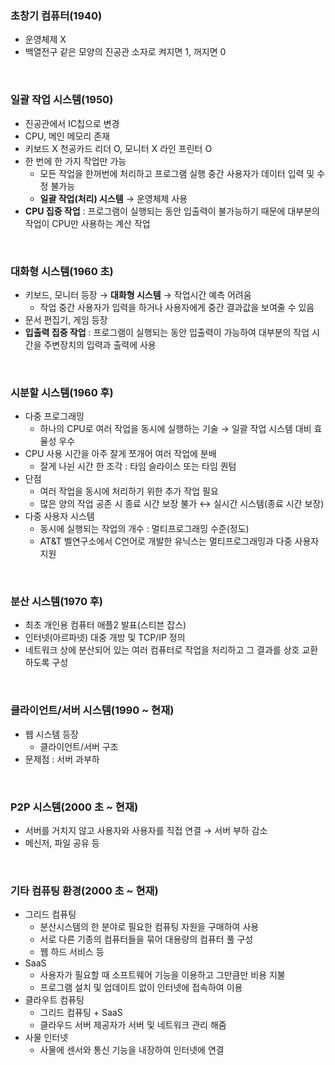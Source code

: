 ### 초창기 컴퓨터(1940)
+ 운영체제 X
+ 백열전구 같은 모양의 진공관 소자로 켜지면 1, 꺼지면 0

<br>

### 일괄 작업 시스템(1950)
+ 진공관에서 IC칩으로 변경
+ CPU, 메인 메모리 존재
+ 키보드 X 천공카드 리더 O, 모니터 X 라인 프린터 O
+ 한 번에 한 가지 작업만 가능
  + 모든 작업을 한꺼번에 처리하고 프로그램 실행 중간 사용자가 데이터 입력 및 수정 불가능
  + **일괄 작업(처리) 시스템** → 운영체제 사용
+ **CPU 집중 작업** : 프로그램이 실행되는 동안 입출력이 불가능하기 때문에 대부분의 작업이 CPU만 사용하는 계산 작업

<br>

### 대화형 시스템(1960 초)
+ 키보드, 모니터 등장 → **대화형 시스템** → 작업시간 예측 어려움
  + 작업 중간 사용자가 입력을 하거나 사용자에게 중간 결과값을 보여줄 수 있음
+ 문서 편집기, 게임 등장
+ **입출력 집중 작업** : 프로그램이 실행되는 동안 입출력이 가능하여 대부분의 작업 시간을 주변장치의 입력과 출력에 사용

<br>

### 시분할 시스템(1960 후)
+ 다중 프로그래밍
  + 하나의 CPU로 여러 작업을 동시에 실행하는 기술 → 일괄 작업 시스템 대비 효율성 우수
+ CPU 사용 시간을 아주 잘게 쪼개어 여러 작업에 분배
  + 잘게 나뉜 시간 한 조각 : 타임 슬라이스 또는 타임 퀀텀
+ 단점
  + 여러 작업을 동시에 처리하기 위한 추가 작업 필요
  + 많은 양의 작업 공존 시 종료 시간 보장 불가 ↔ 실시간 시스템(종료 시간 보장)
+ 다중 사용자 시스템
  + 동시에 실행되는 작업의 개수 : 멀티프로그래밍 수준(정도)
  + AT&T 벨연구소에서 C언어로 개발한 유닉스는 멀티프로그래밍과 다중 사용자 지원

<br>

### 분산 시스템(1970 후)
+ 최초 개인용 컴퓨터 애플2 발표(스티븐 잡스)
+ 인터넷(아르파넷) 대중 개방 및 TCP/IP 정의
+ 네트워크 상에 분산되어 있는 여러 컴퓨터로 작업을 처리하고 그 결과를 상호 교환하도록 구성

<br>

### 클라이언트/서버 시스템(1990 ~ 현재)
+ 웹 시스템 등장
  + 클라이언트/서버 구조
+ 문제점 : 서버 과부하

<br>

### P2P 시스템(2000 초 ~ 현재)
+ 서버를 거치지 않고 사용자와 사용자를 직접 연결 → 서버 부하 감소
+ 메신저, 파일 공유 등

<br>

### 기타 컴퓨팅 환경(2000 초 ~ 현재)
+ 그리드 컴퓨팅
  + 분산시스템의 한 분야로 필요한 컴퓨팅 자원을 구매하여 사용
  + 서로 다른 기종의 컴퓨터들을 묶어 대용량의 컴퓨터 풀 구성
  + 웹 하드 서비스 등
+ SaaS 
  + 사용자가 필요할 때 소프트웨어 기능을 이용하고 그만큼만 비용 지불
  + 프로그램 설치 및 업데이트 없이 인터넷에 접속하여 이용
+ 클라우트 컴퓨팅
  + 그리드 컴퓨팅 + SaaS
  + 클라우드 서버 제공자가 서버 및 네트워크 관리 해줌
+ 사물 인터넷
  + 사물에 센서와 통신 기능을 내장하여 인터넷에 연결
